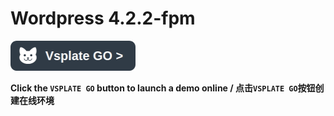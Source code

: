 # Wordpress 4.2.2-fpm

<a href="https://www.vsplate.com/?docker-compose=https://github.com/vsplate/dcenvs/wordpress/4.2.2-fpm"><img alt="VSPLATE GO" src="https://raw.githubusercontent.com/vsplate/images/master/vsgo_btn.png" width="200px"></a>

**Click the `VSPLATE GO` button to launch a demo online / 点击`VSPLATE GO`按钮创建在线环境**